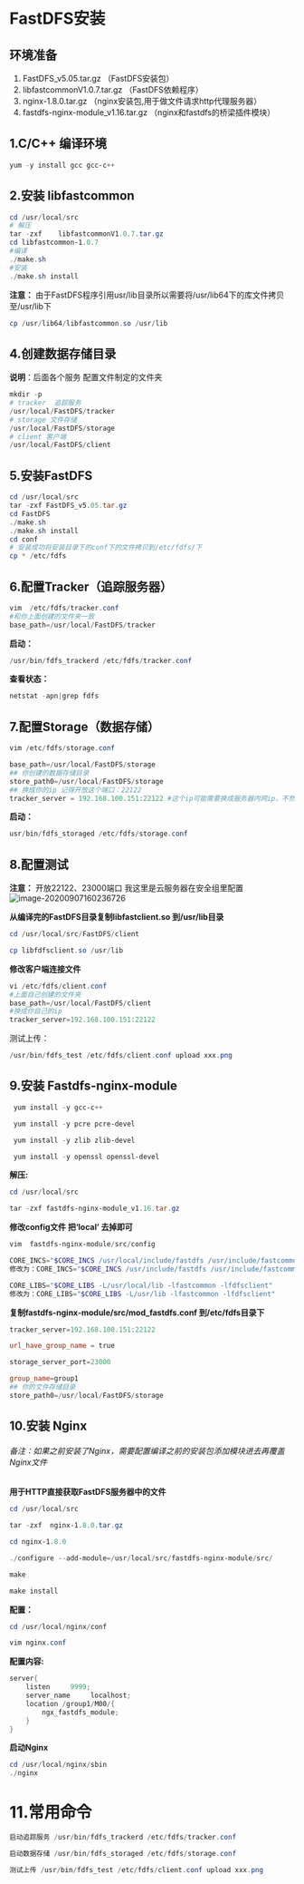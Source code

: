 # FastDFS安装

## 环境准备

1. FastDFS_v5.05.tar.gz （FastDFS安装包）
2. libfastcommonV1.0.7.tar.gz （FastDFS依赖程序）
3. nginx-1.8.0.tar.gz （nginx安装包,用于做文件请求http代理服务器）
4. fastdfs-nginx-module_v1.16.tar.gz （nginx和fastdfs的桥梁插件模块）

## 1.C/C++ 编译环境

```powershell
yum -y install gcc gcc-c++
```

## 2.安装 libfastcommon

```powershell
cd /usr/local/src
# 解压
tar -zxf    libfastcommonV1.0.7.tar.gz
cd libfastcommon-1.0.7
#编译
./make.sh
#安装
./make.sh install
```

**注意：** 由于FastDFS程序引用usr/lib目录所以需要将/usr/lib64下的库文件拷贝至/usr/lib下

```powershell
cp /usr/lib64/libfastcommon.so /usr/lib
```

## 4.创建数据存储目录

**说明**：后面各个服务 配置文件制定的文件夹

```powershell
mkdir -p
# tracker  追踪服务
/usr/local/FastDFS/tracker  
# storage 文件存储
/usr/local/FastDFS/storage 
# client 客户端
/usr/local/FastDFS/client
```

## 5.安装FastDFS

```powershell
cd /usr/local/src
tar -zxf FastDFS_v5.05.tar.gz
cd FastDFS
./make.sh
./make.sh install
cd conf
# 安装成功将安装目录下的conf下的文件拷贝到/etc/fdfs/下
cp * /etc/fdfs
```

## 6.配置Tracker（追踪服务器）

```powershell
vim  /etc/fdfs/tracker.conf
#和你上面创建的文件夹一致
base_path=/usr/local/FastDFS/tracker
```

**启动：**

```powershell
/usr/bin/fdfs_trackerd /etc/fdfs/tracker.conf
```

**查看状态：**

```powershell
netstat -apn|grep fdfs
```

## 7.配置Storage（数据存储）

```powershell
vim /etc/fdfs/storage.conf

base_path=/usr/local/FastDFS/storage
## 你创建的数据存储目录
store_path0=/usr/local/FastDFS/storage
## 换成你的ip 记得开放这个端口：22122
tracker_server = 192.168.100.151:22122 #这个ip可能需要换成服务器内网ip，不然启动不了
```

**启动：**

```powershell
usr/bin/fdfs_storaged /etc/fdfs/storage.conf
```

## 8.配置测试

**注意：** 开放22122、23000端口 我这里是云服务器在安全组里配置
![image-20200907160236726](C:\Users\vlink\AppData\Roaming\Typora\typora-user-images\image-20200907160236726.png)

**从编译完的FastDFS目录复制libfastclient.so 到/usr/lib目录**

```powershell
cd /usr/local/src/FastDFS/client

cp libfdfsclient.so /usr/lib
```

**修改客户端连接文件**

```powershell
vi /etc/fdfs/client.conf
#上面自己创建的文件夹
base_path=/usr/local/FastDFS/client
#换成你自己的ip
tracker_server=192.168.100.151:22122
```

测试上传：

```powershell
/usr/bin/fdfs_test /etc/fdfs/client.conf upload xxx.png
```

## 9.安装 Fastdfs-nginx-module

```powershell
 yum install -y gcc-c++  

 yum install -y pcre pcre-devel

 yum install -y zlib zlib-devel

 yum install -y openssl openssl-devel
```

**解压:**

```powershell
cd /usr/local/src

tar -zxf fastdfs-nginx-module_v1.16.tar.gz
```

**修改config文件 把‘local’ 去掉即可**

```powershell
vim  fastdfs-nginx-module/src/config

CORE_INCS="$CORE_INCS /usr/local/include/fastdfs /usr/include/fastcommon/"
修改为：CORE_INCS="$CORE_INCS /usr/include/fastdfs /usr/include/fastcommon/"

CORE_LIBS="$CORE_LIBS -L/usr/local/lib -lfastcommon -lfdfsclient"
修改为：CORE_LIBS="$CORE_LIBS -L/usr/lib -lfastcommon -lfdfsclient"
```

**复制fastdfs-nginx-module/src/mod_fastdfs.conf 到/etc/fdfs目录下**

```powershell
tracker_server=192.168.100.151:22122

url_have_group_name = true

storage_server_port=23000

group_name=group1
## 你的文件存储目录
store_path0=/usr/local/FastDFS/storage
```

## 10.安装 Nginx

###### 备注：如果之前安装了Nginx，需要配置编译之前的安装包添加模块进去再覆盖Nginx文件

**用于HTTP直接获取FastDFS服务器中的文件**

```powershell
cd /usr/local/src

tar -zxf  nginx-1.8.0.tar.gz

cd nginx-1.8.0

./configure --add-module=/usr/local/src/fastdfs-nginx-module/src/

make

make install
```

**配置：**

```powershell
cd /usr/local/nginx/conf

vim nginx.conf
```

**配置内容:**

```powershell
server{
    listen     9999;
    server_name     localhost;
    location /group1/M00/{
        ngx_fastdfs_module;
    }
}
```

**启动Nginx**

```powershell
cd /usr/local/nginx/sbin
./nginx
```

# 11.常用命令

```powershell
启动追踪服务 /usr/bin/fdfs_trackerd /etc/fdfs/tracker.conf

启动数据存储 /usr/bin/fdfs_storaged /etc/fdfs/storage.conf

测试上传 /usr/bin/fdfs_test /etc/fdfs/client.conf upload xxx.png
```

